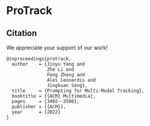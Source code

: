 # ProTrack
## Citation
We appreciate your support of our work!
```
@inproceedings{protrack,
  author    = {Jinyu Yang and
               Zhe Li and
               Feng Zheng and
               Ales Leonardis and
               Jingkuan Song},
  title     = {Prompting for Multi-Modal Tracking},
  booktitle = {{ACM} Multimedia},
  pages     = {3492--3500},
  publisher = {{ACM}},
  year      = {2022}
}
